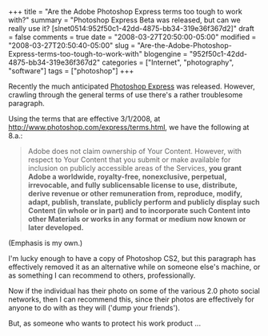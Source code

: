 +++
title = "Are the Adobe Photoshop Express terms too tough to work with?"
summary = "Photoshop Express Beta was released, but can we really use it? [slnet0514:952f50c1-42dd-4875-bb34-319e36f367d2]"
draft = false
comments = true
date = "2008-03-27T20:50:00-05:00"
modified = "2008-03-27T20:50:40-05:00"
slug = "Are-the-Adobe-Photoshop-Express-terms-too-tough-to-work-with"
blogengine = "952f50c1-42dd-4875-bb34-319e36f367d2"
categories = ["Internet", "photography", "software"]
tags = ["photoshop"]
+++

<p>
Recently the much anticipated <a href="http://www.photoshop.com/express/" target="_blank">Photoshop Express</a> was released. However, crawling through the general terms of use there&#39;s a rather troublesome paragraph. 
</p>
<p>
Using the terms that are effective 3/1/2008, at <a href="http://www.photoshop.com/express/terms.html" target="_blank">http://www.photoshop.com/express/terms.html</a>, we have the following at 8.a.: 
</p>
<blockquote>
	<p>
	Adobe does not claim ownership of Your Content. However, with respect to Your Content that you submit or make available for inclusion on publicly accessible areas of the Services, <strong>you grant Adobe a worldwide, royalty-free, nonexclusive, perpetual, irrevocable, and fully sublicensable license to use, distribute, derive revenue or other remuneration from, reproduce, modify, adapt, publish, translate, publicly perform and publicly display such Content (in whole or in part) and to incorporate such Content into other Materials or works in any format or medium now known or later developed.</strong> 
	</p>
</blockquote>
<p>
(Emphasis is my own.) 
</p>
<p>
I&#39;m lucky enough to have a copy of Photoshop CS2, but this paragraph has effectively removed it as an alternative while on someone else&#39;s machine, or as something I can recommend to others, professionally. 
</p>
<p>
Now if the individual has their photo&nbsp;on some of the various 2.0 photo social networks, then I can recommend this, since their photos are effectively for anyone to do with as they will (&#39;dump your friends&#39;). 
</p>
<p>
But, as someone who wants to protect his work product ... 
</p>

